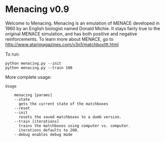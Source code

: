 # Menacing v0.9
    
Welcome to Menacing. Menacing is an emulation of MENACE
developed in 1960 by an English biologist named Donald
Michie. It stays fairly true to the original MENACE
simulation, and has both positive and negative
reinforcements. To learn more about MENACE, go to
http://www.atarimagazines.com/v3n1/matchboxttt.html

To run:

    python menacing.py --init
    python menacing.py --train 100

More complete usage:

    Usage
    
        menacing [params]
        --state
          gets the current state of the matchboxes
        --reset
        --init
          resets the saved matchboxes to a dumb version.
        --train [iterations]
          trains the matchboxes using computer vs. computer.
          iterations defaults to 200.
        --debug enables debug mode
        

